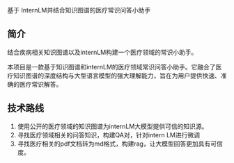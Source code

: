 基于 InternLM并结合知识图谱的医疗常识问答小助手
## 简介
结合疾病相关知识图谱以及internLM构建一个医疗领域的常识小助手。

本项目是一款基于知识图谱和internLM的医疗领域常识问答小助手。它融合了医疗知识图谱的深度结构与大型语言模型的强大理解能力，旨在为用户提供快速、准确的医疗常识解答。
## 技术路线
1. 使用公开的医疗领域的知识图谱为internLM大模型提供可信的知识源。
2. 寻找医疗领域相关的问答知识，构建QA对，针对intern LM进行微调
3. 寻找医疗相关的pdf文档转为md格式，构建rag，让大模型回答更加具有可信度。
